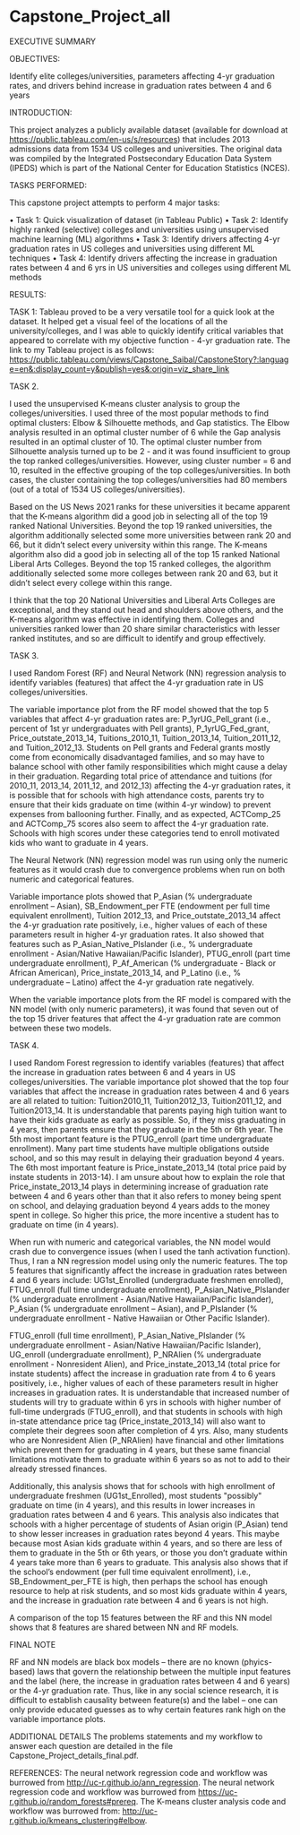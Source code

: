 # Capstone_Project_all

EXECUTIVE SUMMARY

OBJECTIVES:

Identify elite colleges/universities, parameters affecting 4-yr graduation rates, and drivers behind increase in graduation rates between 4 and 6 years

INTRODUCTION: 

This project analyzes a publicly available dataset (available for download at https://public.tableau.com/en-us/s/resources) that includes 2013 admissions data from 1534 US colleges and universities. The original data was compiled by the Integrated Postsecondary Education Data System (IPEDS) which is part of the National Center for Education Statistics (NCES).

TASKS PERFORMED: 

This capstone project attempts to perform 4 major tasks:

•	Task 1: Quick visualization of dataset (in Tableau Public)
•	Task 2: Identify highly ranked (selective) colleges and universities using unsupervised machine learning (ML) algorithms
•	Task 3: Identify drivers affecting 4-yr graduation rates in US colleges and universities using different ML techniques
•	Task 4: Identify drivers affecting the increase in graduation rates between 4 and 6 yrs in US universities and colleges using different ML methods

RESULTS:

TASK 1: Tableau proved to be a very versatile tool for a quick look at the dataset. It helped get a visual feel of the locations of all the university/colleges, and I was able to quickly identify critical variables that appeared to correlate with my objective function - 4-yr graduation rate. The link to my Tableau project is as follows: https://public.tableau.com/views/Capstone_Saibal/CapstoneStory?:language=en&:display_count=y&publish=yes&:origin=viz_share_link

TASK 2.

I used the unsupervised K-means cluster analysis to group the colleges/universities. I used three of the most popular methods to find optimal clusters: Elbow & Silhouette methods, and Gap statistics. The Elbow analysis resulted in an optimal cluster number of 6 while the Gap analysis resulted in an optimal cluster of 10. The optimal cluster number from Silhouette analysis turned up to be 2 - and it was found insufficient to group the top ranked colleges/universities. However, using cluster number = 6 and 10, resulted in the effective grouping of the top colleges/universities. In both cases, the cluster containing the top colleges/universities had 80 members (out of a total of 1534 US colleges/universities).

Based on the US News 2021 ranks for these universities it became apparent that the K-means algorithm did a good job in selecting all of the top 19 ranked National Universities. Beyond the top 19 ranked universities, the algorithm additionally selected some more universities between rank 20 and 66, but it didn’t select every university within this range. The K-means algorithm also did a good job in selecting all of the top 15 ranked National Liberal Arts Colleges. Beyond the top 15 ranked colleges, the algorithm additionally selected some more colleges between rank 20 and 63, but it didn’t select every college within this range.

I think that the top 20 National Universities and Liberal Arts Colleges are exceptional, and they stand out head and shoulders above others, and the K-means algorithm was effective in identifying them. Colleges and universities ranked lower than 20 share similar characteristics with lesser ranked institutes, and so are difficult to identify and group effectively.

TASK 3.

I used Random Forest (RF) and Neural Network (NN) regression analysis to identify variables (features) that affect the 4-yr graduation rate in US colleges/universities.

The variable importance plot from the RF model showed that the top 5 variables that affect 4-yr graduation rates are: P_1yrUG_Pell_grant (i.e., percent of 1st yr undergraduates with Pell grants), P_1yrUG_Fed_grant, Price_outstate_2013_14, Tuitions_2010_11, Tuition_2013_14, Tuition_2011_12, and Tuition_2012_13. Students on Pell grants and Federal grants mostly come from economically disadvantaged families, and so may have to balance school with other family responsibilities which might cause a delay in their graduation. Regarding total price of attendance and tuitions (for 2010_11, 2013_14, 2011_12, and 2012_13) affecting the 4-yr graduation rates, it is possible that for schools with high attendance costs, parents try to ensure that their kids graduate on time (within 4-yr window) to prevent expenses from ballooning further. Finally, and as expected, ACTComp_25 and ACTComp_75 scores also seem to affect the 4-yr graduation rate. Schools with high scores under these categories tend to enroll motivated kids who want to graduate in 4 years.

The Neural Network (NN) regression model was run using only the numeric features as it would crash due to convergence problems when run on both numeric and categorical features.

Variable importance plots showed that P_Asian (% undergraduate enrollment – Asian), SB_Endowment_per FTE (endowment per full time equivalent enrollment), Tuition 2012_13, and Price_outstate_2013_14 affect the 4-yr graduation rate positively, i.e., higher values of each of these parameters result in higher 4-yr graduation rates. It also showed that features such as P_Asian_Native_PIslander (i.e., % undergraduate enrollment - Asian/Native Hawaiian/Pacific Islander), PTUG_enroll (part time undergraduate enrollment), P_Af_American (% undergraduate - Black or African American), Price_instate_2013_14, and P_Latino (i.e., % undergraduate – Latino) affect the 4-yr graduation rate negatively.

When the variable importance plots from the RF model is compared with the NN model (with only numeric parameters), it was found that seven out of the top 15 driver features that affect the 4-yr graduation rate are common between these two models.

TASK 4.

I used Random Forest regression to identify variables (features) that affect the increase in graduation rates between 6 and 4 years in US colleges/universities. The variable importance plot showed that the top four variables that affect the increase in graduation rates between 4 and 6 years are all related to tuition: Tuition2010_11, Tuition2012_13, Tuition2011_12, and Tuition2013_14. It is understandable that parents paying high tuition want to have their kids graduate as early as possible. So, if they miss graduating in 4 years, then parents ensure that they graduate in the 5th or 6th year. The 5th most important feature is the PTUG_enroll (part time undergraduate enrollment). Many part time students have multiple obligations outside school, and so this may result in delaying their graduation beyond 4 years. The 6th most important feature is Price_instate_2013_14 (total price paid by instate students in 2013-14). I am unsure about how to explain the role that Price_instate_2013_14 plays in determining increase of graduation rate between 4 and 6 years other than that it also refers to money being spent on school, and delaying graduation beyond 4 years adds to the money spent in college. So higher this price, the more incentive a student has to graduate on time (in 4 years).

When run with numeric and categorical variables, the NN model would crash due to convergence issues (when I used the tanh activation function). Thus, I ran a NN regression model using only the numeric features. The top 5 features that significantly affect the increase in graduation rates between 4 and 6 years include: UG1st_Enrolled (undergraduate freshmen enrolled), FTUG_enroll (full time undergraduate enrollment), P_Asian_Native_PIslander (% undergraduate enrollment - Asian/Native Hawaiian/Pacific Islander), P_Asian (% undergraduate enrollment – Asian), and P_PIslander (% undergraduate enrollment - Native Hawaiian or Other Pacific Islander).

FTUG_enroll (full time enrollment), P_Asian_Native_PIslander (% undergraduate enrollment - Asian/Native Hawaiian/Pacific Islander), UG_enroll (undergraduate enrollment), P_NRAlien (% undergraduate enrollment - Nonresident Alien), and Price_instate_2013_14 (total price for instate students) affect the increase in graduation rate from 4 to 6 years positively, i.e., higher values of each of these parameters result in higher increases in graduation rates. It is understandable that increased number of students will try to graduate within 6 yrs in schools with higher number of full-time undergrads (FTUG_enroll), and that students in schools with high in-state attendance price tag (Price_instate_2013_14) will also want to complete their degrees soon after completion of 4 yrs. Also, many students who are Nonresident Alien (P_NRAlien) have financial and other limitations which prevent them for graduating in 4 years, but these same financial limitations motivate them to graduate within 6 years so as not to add to their already stressed finances.

Additionally, this analysis shows that for schools with high enrollment of undergraduate freshmen (UG1st_Enrolled), most students "possibly" graduate on time (in 4 years), and this results in lower increases in graduation rates between 4 and 6 years. This analysis also indicates that schools with a higher percentage of students of Asian origin (P_Asian) tend to show lesser increases in graduation rates beyond 4 years. This maybe because most Asian kids graduate within 4 years, and so there are less of them to graduate in the 5th or 6th years, or those you don’t graduate within 4 years take more than 6 years to graduate. This analysis also shows that if the school’s endowment (per full time equivalent enrollment), i.e., SB_Endowment_per_FTE is high, then perhaps the school has enough resource to help at risk students, and so most kids graduate within 4 years, and the increase in graduation rate between 4 and 6 years is not high.

A comparison of the top 15 features between the RF and this NN model shows that 8 features are shared between NN and RF models.

FINAL NOTE

RF and NN models are black box models – there are no known (phyics-based) laws that govern the relationship between the multiple input features and the label (here, the increase in graduation rates between 4 and 6 years) or the 4-yr graduation rate. Thus, like in any social science research, it is difficult to establish causality between feature(s) and the label – one can only provide educated guesses as to why certain features rank high on the variable importance plots.

ADDITIONAL DETAILS
The problems statements and my workflow to answer each question are detailed in the file Capstone_Project_details_final.pdf.

REFERENCES:
The neural network regression code and workflow was burrowed from http://uc-r.github.io/ann_regression. The neural network regression code and workflow was burrowed from https://uc-r.github.io/random_forests#prereq. The K-means cluster analysis code and workflow was burrowed from: http://uc-r.github.io/kmeans_clustering#elbow.

